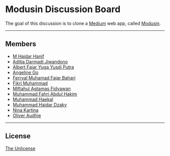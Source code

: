 # Modusin Discussion Board

The goal of this discussion is to clone a [Medium](https://medium.com) web app, called [Modusin](https://modusin.com).

--------------------------------------------------------------------------------

## Members

* [M Haidar Hanif](https://github.com/mhaidarh)
* [Aditia Darmadi Jiwandono]()
* [Albert Fajar Yuga Yusdi Putra]()
* [Angeline Go]()
* [Ferryal Muhamad Fajar Bahari]()
* [Fikri Muhammad]()
* [Miftahul Agtamas Fidyawan]()
* [Muhammad Fahri Abdul Hakim]()
* [Muhammad Haekal]()
* [Muhammad Haidar Dzaky]()
* [Nina Kartina]()
* [Oliver Audhie]()

--------------------------------------------------------------------------------

## License

[The Unlicense](./LICENSE)
